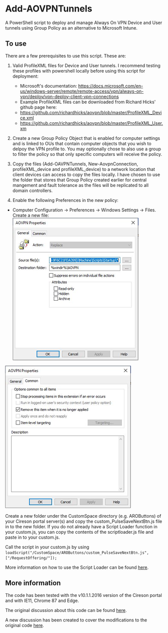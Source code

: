 # Add-AOVPNTunnels
A PowerShell script to deploy and manage Always On VPN Device and User tunnels using Group Policy as an alternative to Microsoft Intune.

## To use
There are a few prerequisites to use this script. These are:
1. Valid ProfileXML files for Device and User tunnels. I recommend testing these profiles with powershell locally before using this script for deployment:
   * Microsoft's documentation: https://docs.microsoft.com/en-us/windows-server/remote/remote-access/vpn/always-on-vpn/deploy/vpn-deploy-client-vpn-connections
   * Example ProfileXML files can be downloaded from Richard Hicks' github page here:
   * https://github.com/richardhicks/aovpn/blob/master/ProfileXML_Device.xml
   * https://github.com/richardhicks/aovpn/blob/master/ProfileXML_User.xm


2. Create a new Group Policy Object that is enabled for computer settings and is linked to OUs that contain computer objects that you wish to delpoy the VPN profile to. You may optionally chose to also use a group to filter the policy so that only specific computers will receive the policy.  
3. Copy the files (Add-OAVPNTunnels, New-AovpnConnection, profileXML_device and profileXML_device) to a network location that client devices can access to copy the files locally. I have chosen to use the folder that stores that Group Policy created earlier for central mangement and fault tolerance as the files will be replicated to all domain controllers.  
4. Enable the following Preferences in the new policy:
* Computer Configuration -> Preferences -> Windows Settings -> Files. Create a new file:
![Alt text](/GPPCreateFileGeneral.JPG?raw=true "Group Policy Preferences Files general tab.")

![Alt text](/GPPCreateFileCommon.JPG?raw=true "Group Policy Preferences Files common tab.")



Create a new folder under the CustomSpace directory (e.g. AROButtons) of your Cireson portal server(s) and copy the custom_PulseSaveNextBtn.js file in to the new folder.
If you do not already have a Script Loader function in your custom.js, you can copy the contents of the scriptloader.js file and paste in to your custom.js.

Call the script in your custom.js by using `loadScript("/CustomSpace/AROButtons/custom_PulseSaveNextBtn.js",["/RequestOffering/"]);`

More information on how to use the Script Loader can be found [here](https://cireson.com/blog/how-to-organize-your-customspace-with-a-script-loader/).

## More information
The code has been tested with the v10.1.1.2016 version of the Cireson portal and with IE11, Chrome 87 and Edge.

The original discussion about this code can be found [here](https://community.cireson.com/discussion/1851/pulsating-save-button-in-drawer-taskbar?).

A new discussion has been created to cover the modifications to the original code [here](https://community.cireson.com/discussion/5848/pulsating-save-next-aro-button-in-drawer-taskbar).
